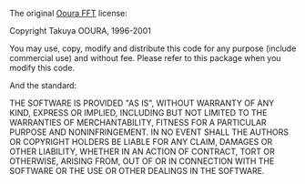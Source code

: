 The original [Ooura FFT](http://www.kurims.kyoto-u.ac.jp/~ooura/fft.html) license:

Copyright Takuya OOURA, 1996-2001

You may use, copy, modify and distribute this code for any purpose (include commercial use) and without fee. Please refer to this package when you modify this code.

And the standard:

THE SOFTWARE IS PROVIDED "AS IS", WITHOUT WARRANTY OF ANY KIND, EXPRESS OR IMPLIED, INCLUDING BUT NOT LIMITED TO THE WARRANTIES OF MERCHANTABILITY, FITNESS FOR A PARTICULAR PURPOSE AND NONINFRINGEMENT. IN NO EVENT SHALL THE AUTHORS OR COPYRIGHT HOLDERS BE LIABLE FOR ANY CLAIM, DAMAGES OR OTHER LIABILITY, WHETHER IN AN ACTION OF CONTRACT, TORT OR OTHERWISE, ARISING FROM, OUT OF OR IN CONNECTION WITH THE SOFTWARE OR THE USE OR OTHER DEALINGS IN THE SOFTWARE.
